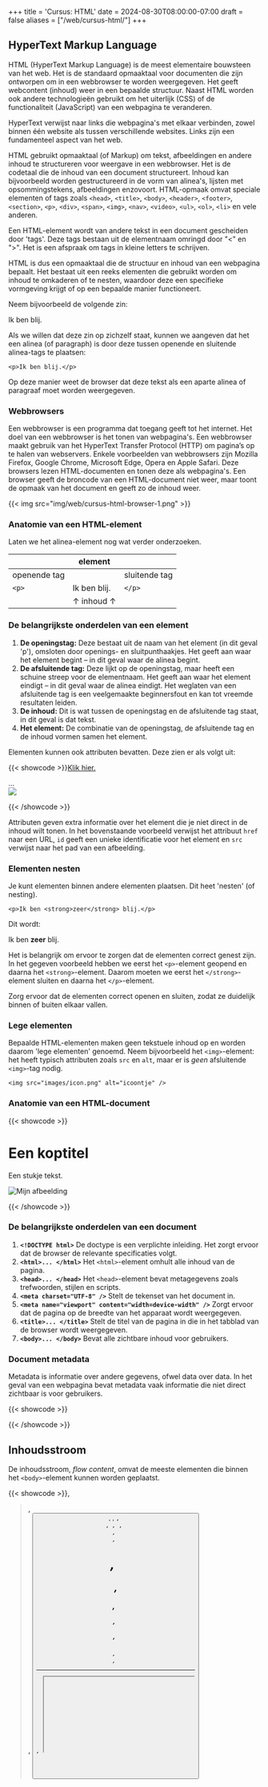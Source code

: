 +++
title = 'Cursus: HTML'
date = 2024-08-30T08:00:00-07:00
draft = false
aliases = ["/web/cursus-html/"]
+++

## HyperText Markup Language

HTML (HyperText Markup Language) is de meest elementaire bouwsteen van het web. Het is de standaard opmaaktaal voor documenten die zijn ontworpen om in een webbrowser te worden weergegeven. Het geeft webcontent (inhoud) weer in een bepaalde structuur. Naast HTML worden ook andere technologieën gebruikt om het uiterlijk (CSS) of de functionaliteit (JavaScript) van een webpagina te veranderen.

HyperText verwijst naar links die webpagina's met elkaar verbinden, zowel binnen één website als tussen verschillende websites. Links zijn een fundamenteel aspect van het web.

HTML gebruikt opmaaktaal (of Markup) om tekst, afbeeldingen en andere inhoud te structureren voor weergave in een webbrowser. Het is de codetaal die de inhoud van een document structureert. Inhoud kan bijvoorbeeld worden gestructureerd in de vorm van alinea's, lijsten met opsommingstekens, afbeeldingen enzovoort. HTML-opmaak omvat speciale elementen of tags zoals `<head>`, `<title>`, `<body>`, `<header>`, `<footer>`, `<section>`, `<p>`, `<div>`, `<span>`, `<img>`, `<nav>`, `<video>`, `<ul>`, `<ol>`, `<li>` en vele anderen.

Een HTML-element wordt van andere tekst in een document gescheiden door 'tags'. Deze tags bestaan uit de elementnaam omringd door "<" en ">". Het is een afspraak om tags in kleine letters te schrijven.

HTML is dus een opmaaktaal die de structuur en inhoud van een webpagina bepaalt. Het bestaat uit een reeks elementen die gebruikt worden om inhoud te omkaderen of te nesten, waardoor deze een specifieke vormgeving krijgt of op een bepaalde manier functioneert.

Neem bijvoorbeeld de volgende zin:

Ik ben blij.

Als we willen dat deze zin op zichzelf staat, kunnen we aangeven dat het een alinea (of paragraph) is door deze tussen openende en sluitende alinea-tags te plaatsen:

`<p>Ik ben blij.</p>`

Op deze manier weet de browser dat deze tekst als een aparte alinea of paragraaf moet worden weergegeven.

### Webbrowsers

Een webbrowser is een programma dat toegang geeft tot het internet. Het doel van een webbrowser is het tonen van webpagina's. Een webbrowser maakt gebruik van het HyperText Transfer Protocol (HTTP) om pagina’s op te halen van webservers. Enkele voorbeelden van webbrowsers zijn Mozilla Firefox, Google Chrome, Microsoft Edge, Opera en Apple Safari. Deze browsers lezen HTML-documenten en tonen deze als webpagina's. Een browser geeft de broncode van een HTML-document niet weer, maar toont de opmaak van het document en geeft zo de inhoud weer.

{{< img src="img/web/cursus-html-browser-1.png" >}}

### Anatomie van een HTML-element

Laten we het alinea-element nog wat verder onderzoeken.

|              | element      |               |
|--------------|--------------|---------------|
| openende tag |              | sluitende tag |
| `<p>`        | Ik ben blij. | `</p>`        |
|              | ↑ inhoud ↑   |               |

### De belangrijkste onderdelen van een element

1. **De openingstag:** Deze bestaat uit de naam van het element (in dit geval 'p'), omsloten door openings- en sluitpunthaakjes. Het geeft aan waar het element begint – in dit geval waar de alinea begint.
2. **De afsluitende tag:** Deze lijkt op de openingstag, maar heeft een schuine streep voor de elementnaam. Het geeft aan waar het element eindigt – in dit geval waar de alinea eindigt. Het weglaten van een afsluitende tag is een veelgemaakte beginnersfout en kan tot vreemde resultaten leiden.
3. **De inhoud:** Dit is wat tussen de openingstag en de afsluitende tag staat, in dit geval is dat tekst.
4. **Het element:** De combinatie van de openingstag, de afsluitende tag en de inhoud vormen samen het element.

Elementen kunnen ook attributen bevatten. Deze zien er als volgt uit:

{{< showcode >}}<a href="https://www.url.com">Klik hier.</a>
<section id="introductie">...</section>
<img src="img/afbeelding.jpg" />

{{< /showcode >}}

Attributen geven extra informatie over het element die je niet direct in de inhoud wilt tonen. In het bovenstaande voorbeeld verwijst het attribuut `href` naar een URL, `id` geeft een unieke identificatie voor het element en `src` verwijst naar het pad van een afbeelding.

### Elementen nesten

Je kunt elementen binnen andere elementen plaatsen. Dit heet 'nesten' (of nesting).

`<p>Ik ben <strong>zeer</strong> blij.</p>`

Dit wordt:

Ik ben **zeer** blij.

Het is belangrijk om ervoor te zorgen dat de elementen correct genest zijn. In het gegeven voorbeeld hebben we eerst het `<p>`-element geopend en daarna het `<strong>`-element. Daarom moeten we eerst het `</strong>`-element sluiten en daarna het `</p>`-element.

Zorg ervoor dat de elementen correct openen en sluiten, zodat ze duidelijk binnen of buiten elkaar vallen.

### Lege elementen

Bepaalde HTML-elementen maken geen tekstuele inhoud op en worden daarom 'lege elementen' genoemd. Neem bijvoorbeeld het `<img>`-element: het heeft typisch attributen zoals `src` en `alt`, maar er is *geen* afsluitende `<img>`-tag nodig.

`<img src="images/icon.png" alt="icoontje" />`

### Anatomie van een HTML-document

{{< showcode >}}<!DOCTYPE html>
<html lang="en">
  <head>
    <meta charset="UTF-8" />
    <meta name="viewport" content="width=device-width, initial-scale=1.0" />
    <title>Mijn paginatitel</title>
  </head>
  <body>
    <h1>Een koptitel</h1>
    <p>Een stukje tekst.</p>
    <img src="images/afbeelding.jpg" alt="Mijn afbeelding" />
  </body>
</html>

{{< /showcode >}}

### De belangrijkste onderdelen van een document

1. **`<!DOCTYPE html>`** De doctype is een verplichte inleiding. Het zorgt ervoor dat de browser de relevante specificaties volgt.
2. **`<html>... </html>`** Het `<html>`-element omhult alle inhoud van de pagina.
3. **`<head>... </head>`** Het `<head>`-element bevat metagegevens zoals trefwoorden, stijlen en scripts.
4. **`<meta charset="UTF-8" />`** Stelt de tekenset van het document in.
5. **`<meta name="viewport" content="width=device-width" />`** Zorgt ervoor dat de pagina op de breedte van het apparaat wordt weergegeven.
6. **`<title>... </title>`** Stelt de titel van de pagina in die in het tabblad van de browser wordt weergegeven.
7. **`<body>... </body>`** Bevat alle zichtbare inhoud voor gebruikers.

### Document metadata

Metadata is informatie over andere gegevens, ofwel data over data. In het geval van een webpagina bevat metadata vaak informatie die niet direct zichtbaar is voor gebruikers.

{{< showcode >}}<head>
  <meta charset="UTF-8" />
  <meta name="viewport" content="width=device-width, initial-scale=1.0" />
  <meta name="description" content="Cursus" />
  <meta name="keywords" content="HTML, CSS, JavaScript" />
  <meta name="author" content="Vincent Vander Cruyssen" />
  <title>Mijn webpagina</title>
  <link rel="stylesheet" href="style.css" />
</head>

{{< /showcode >}}

## Inhoudsstroom

De inhoudsstroom, *flow content*, omvat de meeste elementen die binnen het `<body>`-element kunnen worden geplaatst.

{{< showcode >}}<a>, <audio>, <blockquote>, <br>, <button>, <canvas>, <code>, <div>, <em>, <embed>, <footer>, <form>, <h1>, <h2>, <h3>, <h4>, <h5>, <h6>, <header>, <hr>, <iframe>, <img>, <input>, <label>, <main>, <mark>, <nav>, <ol>, <p>, <picture>, <script>, <section>, <select>, <span>, <strong>, <sub>, <sup>, <svg>, <textarea>, <time>, <ul>, <video>

{{< /showcode >}}

### Inhoudsverdeling

Inhoudsverdeling, *sectioning content*, verdeelt of segmenteert alle inhoud binnen de body van een webpagina.

1. **`<header>...</header>`** Bevat de introductie van de inhoud, zoals navigatie en logo.
2. **`<nav>...</nav>`** Voor navigatie tussen secties binnen of buiten de pagina.
3. **`<main>...</main>`** Hoofdinhoud van het document.
4. **`<section>...</section>`** Onderverdelingen van het hoofdonderwerp binnen `<main>`.
5. **`<footer>...</footer>`** Voettekst met informatie zoals copyright en links.

### Kopteksten

Kopinhoud, *heading content*, omschrijft de titel of ondertitel van een onderdeel.

{{< showcode >}}<h1>Koptitel</h1>
<h2>Ondertitel</h2>
<h3>...</h3>
<h4>...</h4>
<h5>...</h5>
<h6>...</h6>

{{< /showcode >}}

### Alinea-element

Het `<p>`-element vertegenwoordigt een alinea.

{{< showcode >}}<p>Lorem ipsum dolor sit amet consectetur adipisicing elit. Earum ducimus quae placeat, ipsam minus necessitatibus atque.</p>

{{< /showcode >}}

### Lijst met Lijstitems

Het `<li>`-element wordt gebruikt om een item in een lijst weer te geven.

{{< showcode >}}<ul>
  <li>...</li>
  <li>...</li>
  <li>...</li>
</ul>

{{< /showcode >}}
Dit wordt:
- ...
- ...
- ...

{{< showcode >}}<ol>
  <li>...</li>
  <li>...</li>
  <li>...</li>
</ol>

{{< /showcode >}}
Dit wordt:
1. ...
2. ...
3. ...

### Attributen of kenmerken

Elementen in HTML hebben vaak *attributes*.

1. **`id="..."`** Definieert een unieke identifier.
2. **`src="..."`** Geeft de URL aan van de in te sluiten inhoud.
3. **`alt="..."`** Geeft alternatieve tekst weer voor afbeeldingen.
4. **`href="..."`** Verwijst naar een gekoppelde bron.
5. **`width="..."`** Bepaalt de breedte van een afbeelding.
6. **`height="..."`** Bepaalt de hoogte van een afbeelding.

### Anker-element

Het `<a>`-element maakt een hyperlink.

{{< showcode >}}<a href="#interne-link">Deze link verwijst naar een id binnen de pagina</a>
<a href="http://www.externe-link.be">Deze link verwijst buiten de website</a>

{{< /showcode >}}

### Formulieren

Het `<form>`-element creëert een formulier waarin gebruikers gegevens kunnen invoeren.

### Invoerelement

Het `<input>`-element creëert interactieve elementen voor gebruikersinvoer.

| Element                                       | Voorbeeld                    |
| --------------------------------------------- | ----------------------------- |
| `<input type="text">`                         | Tekstveld                     |
| `<input type="number">`                       | Numeriek veld                 |
| `<input type="password">`                     | Wachtwoordveld                |
| `<input type="checkbox">`                     | Selectievakjes                |
| `<input type="radio">`                        | Keuzevakjes                   |

### Tekstvak

Het `<textarea>`-element creëert een groter invoerveld voor tekst.

{{< showcode >}}<textarea name="opmerking" cols="8" rows="3" placeholder="Hier kan je tekst schrijven."></textarea>

{{< /showcode >}}

### Opties selecteren

Het `<select>`-element creëert een dropdown-menu.

{{< showcode >}}<select name="selectie">
  <option value="waarde1">Kies een optie</option>
  <option value="waarde2">Waarde 2</option>
  <option value="waarde3">Waarde 3</option>
</select>

{{< /showcode >}}

### Knop

Het `<button>`-element creëert een klikbare knop.

{{< showcode >}}<button type="submit">Indienen</button>
<button type="reset">Reset</button>

{{< /showcode >}}

### Veld en omschrift

Het `<fieldset>`-element groepeert invoervelden, en `<legend>` geeft een titel aan een veldset.

{{< showcode >}}<fieldset>
  <legend>Voorbeeld van een fieldset.</legend>
  <input type="text" name="tekstje" placeholder="Voorbeeld" />
</fieldset>

{{< /showcode >}}

### Ingesloten inhoud

Ingesloten elementen importeren inhoud uit een andere bron.

{{< showcode >}}<audio>, <canvas>, <embed>, <iframe>, <img>, <math>, <picture>, <svg>, <video>

{{< /showcode >}}

### Interactieve inhoud

Interactieve elementen zijn specifiek ontworpen voor gebruikersinteractie.

{{< showcode >}}<a>, <button>, <details>, <embed>, <iframe>, <label>, <select>

{{< /showcode >}}

## Bronnen

287: - [MDN Web Docs - HTML Element](https://developer.mozilla.org/en-US/docs/Web/HTML/Element)